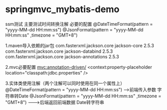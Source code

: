# springmvc_mybatis-demo
ssm测试
主要测试时间转换注解 必要的配置
@DateTimeFormat(pattern =  "yyyy-MM-dd HH:mm:ss")
@JsonFormat(pattern = "yyyy-MM-dd HH:mm:ss" ,timezone = "GMT+8")


1.maven导入依赖的jar包
        <dependency>
            <groupId>com.fasterxml.jackson.core</groupId>
            <artifactId>jackson-core</artifactId>
            <version>2.5.3</version>
        </dependency>
        <dependency>
            <groupId>com.fasterxml.jackson.core</groupId>
            <artifactId>jackson-databind</artifactId>
            <version>2.5.3</version>
        </dependency>
        <dependency>
            <groupId>com.fasterxml.jackson.core</groupId>
            <artifactId>jackson-annotations</artifactId>
            <version>2.5.3</version>
        </dependency>
        
 2.mvc必要配置
  <mvc:annotation-driven/>
    <!-- 导入属性配置文件 -->
    <context:property-placeholder location="classpath:jdbc.properties" />
    <bean id="handlerMapping" class="org.springframework.web.servlet.mvc.method.annotation.RequestMappingHandlerMapping" />
    <bean id="handlerAdapter" class="org.springframework.web.servlet.mvc.method.annotation.RequestMappingHandlerAdapter">
        <property name="messageConverters">
            <list>
                <bean class="org.springframework.http.converter.json.MappingJackson2HttpMessageConverter" />
            </list>
        </property>
    </bean>
    
  3.实体类使用注解（两个注解可以同时使用在同一个属性上）
  @DateTimeFormat(pattern =  "yyyy-MM-dd HH:mm:ss")  -->前端传入参数 字符串转Date
  @JsonFormat(pattern = "yyyy-MM-dd HH:mm:ss" ,timezone = "GMT+8") --->后端返回前端数据 Date转字符串
